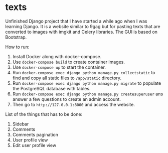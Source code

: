 # texts
Unfinished Django project that I have started a while ago when I was learning Django. It is a website similar to 9gag but for pasting texts that are converted to images with imgkit and Celery libraries. The GUI is based on Bootstrap.

How to run:
1. Install Docker along with docker-compose.
2. Use ``docker-compose build`` to create container images.
3. Use ``docker-compose up`` to start the container.
4. Run ``docker-compose exec django python manage.py collectstatic`` to find and copy all static files to ``/app/static`` directory.
5. Run ``docker-compose exec django python manage.py migrate`` to populate the PostgreSQL database with tables.
6. Run ``docker-compose exec django python manage.py createsuperuser`` ans answer a few questions to create an admin account.
5. Then go to ``http://127.0.0.1:8000`` and access the website.

List of the things that has to be done:
1. Sidebar
2. Comments
3. Comments pagination
4. User profile view
5. Edit user profile view
